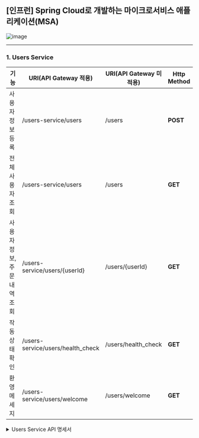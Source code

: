 ## [인프런] Spring Cloud로 개발하는 마이크로서비스 애플리케이션(MSA)

![image](https://github.com/choidongkuen/SpringCloud_MicroService/assets/96874318/ad46460f-d170-4945-8477-60925e5048ff)


<hr>

### 1. Users Service


|기능| URI(API Gateway 적용)              |URI(API Gateway 미적용) | Http Method |
|---|----------------------------------|---|---|
| 사용자 정보 등록 | /users-service/users              | /users | **POST** |
| 전체 사용자 조회 | /users-service/users              | /users | **GET** |
| 사용자 정보, 주문 내역 조회 | /users-service/users/{userId}    | /users/{userId} | **GET** |
| 작동 상태 확인 | /users-service/users/health_check | /users/health_check | **GET** |
| 환영 메세지 | /users-service/users/welcome | /users/welcome | **GET** |

<details>
<summary>Users Service API 명세서</summary>
<div markdown="1">
<br>
  
[1. 사용자 정보 등록]
<br>

요청
```json
POST /users-service/users
{
  "email": "danaver12@daum.net",
  "name": "최동근",
  "password": "ehdrms121212"
}
```

응답
```json
1
```

<hr>

[2. 사용자 정보 조회]
<br>

요청
```json
GET /users-service/users/{userId}
```

응답
```json
{
  "email": "danaver12@daum.net",
  "name" : "최동근",
  "userId" : "sdewsdcx"
}
```


</div>
</details>
